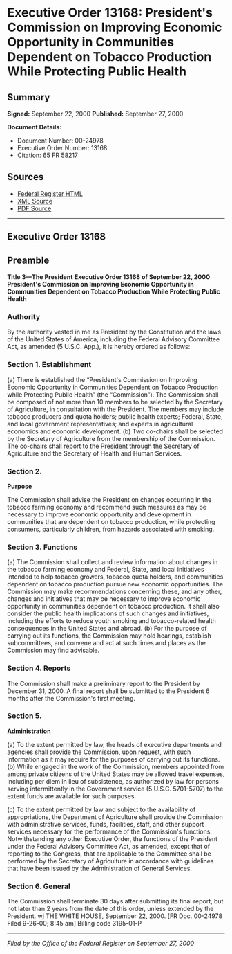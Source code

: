 # Executive Order 13168: President's Commission on Improving Economic Opportunity in Communities Dependent on Tobacco Production While Protecting Public Health

## Summary

**Signed:** September 22, 2000
**Published:** September 27, 2000

**Document Details:**
- Document Number: 00-24978
- Executive Order Number: 13168
- Citation: 65 FR 58217

## Sources
- [Federal Register HTML](https://www.federalregister.gov/documents/2000/09/27/00-24978/presidents-commission-on-improving-economic-opportunity-in-communities-dependent-on-tobacco)
- [XML Source](https://www.federalregister.gov/documents/full_text/xml/2000/09/27/00-24978.xml)
- [PDF Source](https://www.govinfo.gov/content/pkg/FR-2000-09-27/pdf/00-24978.pdf)

---

## Executive Order 13168

## Preamble

**Title 3—The President**
**Executive Order 13168 of September 22, 2000**
**President's Commission on Improving Economic Opportunity in Communities Dependent on Tobacco Production While Protecting Public Health**

### Authority

By the authority vested in me as President by the Constitution and the laws of the United States of America, including the Federal Advisory Committee Act, as amended (5 U.S.C. App.), it is hereby ordered as follows:
### Section 1. Establishment

(a) There is established the “President's Commission on Improving Economic Opportunity in Communities Dependent on Tobacco Production while Protecting Public Health” (the “Commission”). The Commission shall be composed of not more than 10 members to be selected by the Secretary of Agriculture, in consultation with the President. The members may include tobacco producers and quota holders; public health experts; Federal, State, and local government representatives; and experts in agricultural economics and economic development.
(b) Two co-chairs shall be selected by the Secretary of Agriculture from the membership of the Commission. The co-chairs shall report to the President through the Secretary of Agriculture and the Secretary of Health and Human Services.

### Section 2.

**Purpose**

The Commission shall advise the President on changes occurring in the tobacco farming economy and recommend such measures as may be necessary to improve economic opportunity and development in communities that are dependent on tobacco production, while protecting consumers, particularly children, from hazards associated with smoking.

### Section 3. Functions

(a) The Commission shall collect and review information about changes in the tobacco farming economy and Federal, State, and local initiatives intended to help tobacco growers, tobacco quota holders, and communities dependent on tobacco production pursue new economic opportunities. The Commission may make recommendations concerning these, and any other, changes and initiatives that may be necessary to improve economic opportunity in communities dependent on tobacco production. It shall also consider the public health implications of such changes and initiatives, including the efforts to reduce youth smoking and tobacco-related health consequences in the United States and abroad.
(b) For the purpose of carrying out its functions, the Commission may hold hearings, establish subcommittees, and convene and act at such times and places as the Commission may find advisable.

### Section 4. Reports

The Commission shall make a preliminary report to the President by December 31, 2000. A final report shall be submitted to the President 6 months after the Commission's first meeting.

### Section 5.

**Administration**

(a) To the extent permitted by law, the heads of executive departments and agencies shall provide the Commission, upon request, with such information as it may require for the purposes of carrying out its functions.
(b) While engaged in the work of the Commission, members appointed from among private citizens of the United States may be allowed travel expenses, including per diem in lieu of subsistence, as authorized by law for persons serving intermittently in the Government service (5 U.S.C. 5701-5707) to the extent funds are available for such purposes.

(c) To the extent permitted by law and subject to the availability of appropriations, the Department of Agriculture shall provide the Commission with administrative services, funds, facilities, staff, and other support services necessary for the performance of the Commission's functions. Notwithstanding any other Executive Order, the functions of the President under the Federal Advisory Committee Act, as amended, except that of reporting to the Congress, that are applicable to the Committee shall be performed by the Secretary of Agriculture in accordance with guidelines that have been issued by the Administration of General Services.
### Section 6. General

The Commission shall terminate 30 days after submitting its final report, but not later than 2 years from the date of this order, unless extended by the President.
wj
THE WHITE HOUSE,
September 22, 2000.
[FR Doc. 00-24978
Filed 9-26-00; 8:45 am]
Billing code 3195-01-P

---

*Filed by the Office of the Federal Register on September 27, 2000*
